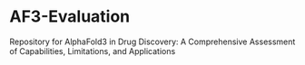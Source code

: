 # AF3-Evaluation
Repository for AlphaFold3 in Drug Discovery: A Comprehensive Assessment of Capabilities, Limitations, and Applications
